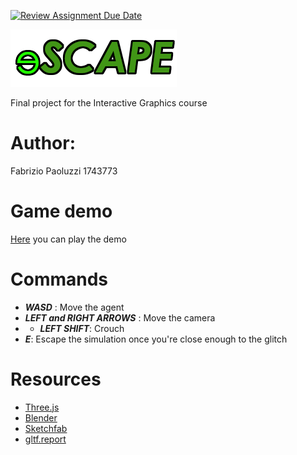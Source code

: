[![Review Assignment Due Date](https://classroom.github.com/assets/deadline-readme-button-24ddc0f5d75046c5622901739e7c5dd533143b0c8e959d652212380cedb1ea36.svg)](https://classroom.github.com/a/9ItdZzWA)

![Project logo](./models/Logo.png)

Final project for the Interactive Graphics course

# Author:

Fabrizio Paoluzzi 1743773

# Game demo

[Here](https://sapienzainteractivegraphicscourse.github.io/final-project-paoluzzi/) you can play the demo

# Commands

- **_WASD_** : Move the agent
- **_LEFT and RIGHT ARROWS_** : Move the camera
- - **_LEFT SHIFT_**: Crouch
- **_E_**: Escape the simulation once you're close enough to the glitch

# Resources

- [Three.js](https://threejs.org/)
- [Blender](https://www.blender.org/)
- [Sketchfab](https://sketchfab.com/feed)
- [gltf.report](https://gltf.report/)